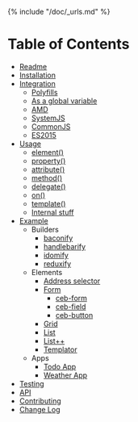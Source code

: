 {% include "/doc/_urls.md" %}
# Table of Contents

* [Readme](/README.md)
* [Installation](/INSTALL.md)
* [Integration](/doc/integration/README.md)
  * [Polyfills](/doc/integration/polyfills.md)
  * [As a global variable](/doc/integration/global.md)
  * [AMD](/doc/integration/amd.md)
  * [SystemJS](/doc/integration/systemjs.md)
  * [CommonJS](/doc/integration/commonjs.md)
  * [ES2015](/doc/integration/es2015.md)
* [Usage](/doc/usage/README.md)
  * [element()](/doc/usage/element.md)
  * [property()](/doc/usage/property.md)
  * [attribute()](/doc/usage/attribute.md)
  * [method()](/doc/usage/method.md)
  * [delegate()](/doc/usage/delegate.md)
  * [on()](/doc/usage/on.md)
  * [template()](/doc/usage/template.md)
  * [Internal stuff](/doc/usage/internal-stuff.md)
* [Example](/example/README.md)
  * Builders
    * [baconify](/example/builders/baconify.md)
    * [handlebarify](/example/builders/handlebarify.md)
    * [idomify](/example/builders/idomify.md)
    * [reduxify](/example/builders/reduxify.md)
  * Elements
    * [Address selector](/example/address-selector/README.md)
    * [Form](/example/form/README.md)
      * [ceb-form](/example/form/ceb-form.md)
      * [ceb-field](/example/form/ceb-field.md)
      * [ceb-button](/example/form/ceb-button.md)
    * [Grid](/example/grid/README.md)
    * [List](/example/list/README.md)
    * [List++](/example/list-plusplus/README.md)
    * [Templator](/example/templator/README.md)
  * Apps
    * [Todo App](/example/todo-app/README.md)
    * [Weather App](/example/weather-app/README.md)
* [Testing](/doc/testing/README.md)
* [API](api/index)
* [Contributing](/CONTRIBUTING.md)
* [Change Log](/CHANGELOG.md)
